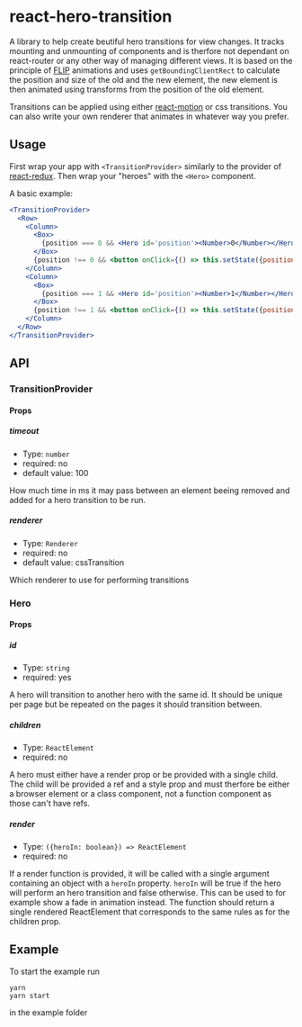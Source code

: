 # react-hero-transition

A library to help create beutiful hero transitions for view changes. 
It tracks mounting and unmounting of components and is therfore not dependant on 
react-router or any other way of managing different views.
It is based on the principle of [FLIP](https://aerotwist.com/blog/flip-your-animations/) animations and uses `getBoundingClientRect` 
to calculate the position and size of the old and the new element, the new element
is then animated using transforms from the position of the old element. 

Transitions can be applied using either [react-motion](https://github.com/chenglou/react-motion) or css transitions.
You can also write your own renderer that animates in whatever way you prefer.

## Usage
First wrap your app with `<TransitionProvider>` similarly to the provider of [react-redux](https://github.com/reactjs/react-redux).
Then wrap your "heroes" with the `<Hero>` component.

A basic example:

```jsx
<TransitionProvider>
  <Row>
    <Column>
      <Box>
        {position === 0 && <Hero id='position'><Number>0</Number></Hero>}
      </Box>
      {position !== 0 && <button onClick={() => this.setState({position: 0})}>Move here</button>}
    </Column>
    <Column>
      <Box>
        {position === 1 && <Hero id='position'><Number>1</Number></Hero>}
      </Box>
      {position !== 1 && <button onClick={() => this.setState({position: 1})}>Move here</button>}
    </Column>
  </Row>
</TransitionProvider>
```

## API
### TransitionProvider
#### Props
##### timeout
  - Type: `number`
  - required: no
  - default value: 100

How much time in ms it may pass between an element beeing removed and added for a hero transition to
be run.

##### renderer
  - Type: `Renderer`
  - required: no
  - default value: cssTransition

Which renderer to use for performing transitions

### Hero
#### Props
##### id
  - Type: `string`
  - required: yes
  
A hero will transition to another hero with the same id.
It should be unique per page but be repeated on the pages it should transition between.

##### children
  - Type: `ReactElement`
  - required: no
  
A hero must either have a render prop or be provided with a single child. The child will be provided
a ref and a style prop and must therfore be either a browser element or a class component, not a 
function component as those can't have refs.

##### render
  - Type: `({heroIn: boolean}) => ReactElement`
  - required: no
  
If a render function is provided, it will be called with a single argument containing an object
with a `heroIn` property. `heroIn` will be true if the hero will perform an hero transition and false
otherwise. This can be used to for example show a fade in animation instead. The function should return
a single rendered ReactElement that corresponds to the same rules as for the children prop.

## Example
To start the example run

```
yarn
yarn start
```

in the example folder

